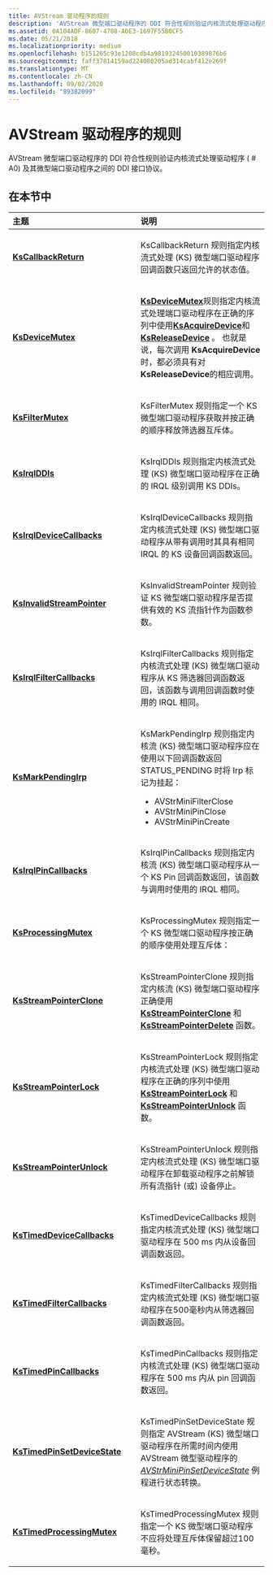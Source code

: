 ```yaml
---
title: AVStream 驱动程序的规则
description: 'AVStream 微型端口驱动程序的 DDI 符合性规则验证内核流式处理驱动程序 ( # A0) 及其微型端口驱动程序之间的 DDI 接口协议。'
ms.assetid: 0A104ADF-8607-4708-A0E3-1697F55B0CF5
ms.date: 05/21/2018
ms.localizationpriority: medium
ms.openlocfilehash: b151265c93e1208cdb4a981932450010389876b6
ms.sourcegitcommit: faff37814159ad224080205ad314cabf412e269f
ms.translationtype: MT
ms.contentlocale: zh-CN
ms.lasthandoff: 09/02/2020
ms.locfileid: "89382099"
---
```

# <a name="rules-for-avstream-drivers"></a>AVStream 驱动程序的规则


AVStream 微型端口驱动程序的 DDI 符合性规则验证内核流式处理驱动程序 ( # A0) 及其微型端口驱动程序之间的 DDI 接口协议。

## <a name="in-this-section"></a>在本节中


<table>
<colgroup>
<col width="50%" />
<col width="50%" />
</colgroup>
<thead>
<tr class="header">
<th align="left">主题</th>
<th align="left">说明</th>
</tr>
</thead>
<tbody>
<tr class="odd">
<td align="left"><p><a href="ks-kscallbackreturn.md" data-raw-source="[&lt;strong&gt;KsCallbackReturn&lt;/strong&gt;](ks-kscallbackreturn.md)"><strong>KsCallbackReturn</strong></a></p></td>
<td align="left"><p>KsCallbackReturn 规则指定内核流式处理 (KS) 微型端口驱动程序回调函数只返回允许的状态值。</p></td>
</tr>
<tr class="even">
<td align="left"><p><a href="ks-ksdevicemutex.md" data-raw-source="[&lt;strong&gt;KsDeviceMutex&lt;/strong&gt;](ks-ksdevicemutex.md)"><strong>KsDeviceMutex</strong></a></p></td>
<td align="left"><p><a href="ks-ksdevicemutex.md" data-raw-source="[&lt;strong&gt;KsDeviceMutex&lt;/strong&gt;](ks-ksdevicemutex.md)"><strong>KsDeviceMutex</strong></a>规则指定内核流式处理端口驱动程序在正确的序列中使用<a href="https://docs.microsoft.com/windows-hardware/drivers/ddi/ks/nf-ks-ksacquiredevice" data-raw-source="[&lt;strong&gt;KsAcquireDevice&lt;/strong&gt;](/windows-hardware/drivers/ddi/ks/nf-ks-ksacquiredevice)"><strong>KsAcquireDevice</strong></a>和<a href="https://docs.microsoft.com/windows-hardware/drivers/ddi/ks/nf-ks-ksreleasedevice" data-raw-source="[&lt;strong&gt;KsReleaseDevice&lt;/strong&gt;](/windows-hardware/drivers/ddi/ks/nf-ks-ksreleasedevice)"><strong>KsReleaseDevice</strong></a> 。 也就是说，每次调用 <strong>KsAcquireDevice</strong> 时，都必须具有对 <strong>KsReleaseDevice</strong>的相应调用。</p></td>
</tr>
<tr class="odd">
<td align="left"><p><a href="ks-ksfiltermutex.md" data-raw-source="[&lt;strong&gt;KsFilterMutex&lt;/strong&gt;](ks-ksfiltermutex.md)"><strong>KsFilterMutex</strong></a></p></td>
<td align="left"><p>KsFilterMutex 规则指定一个 KS 微型端口驱动程序获取并按正确的顺序释放筛选器互斥体。</p></td>
</tr>
<tr class="even">
<td align="left"><p><a href="ks-ksirqlddis.md" data-raw-source="[&lt;strong&gt;KsIrqlDDIs&lt;/strong&gt;](ks-ksirqlddis.md)"><strong>KsIrqlDDIs</strong></a></p></td>
<td align="left"><p>KsIrqlDDIs 规则指定内核流式处理 (KS) 微型端口驱动程序在正确的 IRQL 级别调用 KS DDIs。</p></td>
</tr>
<tr class="odd">
<td align="left"><p><a href="ks-ksirqldevicecallbacks.md" data-raw-source="[&lt;strong&gt;KsIrqlDeviceCallbacks&lt;/strong&gt;](ks-ksirqldevicecallbacks.md)"><strong>KsIrqlDeviceCallbacks</strong></a></p></td>
<td align="left"><p>KsIrqlDeviceCallbacks 规则指定内核流式处理 (KS) 微型端口驱动程序从带有调用时其具有相同 IRQL 的 KS 设备回调函数返回。</p></td>
</tr>
<tr class="even">
<td align="left"><p><a href="ks-ksinvalidstreampointer.md" data-raw-source="[&lt;strong&gt;KsInvalidStreamPointer&lt;/strong&gt;](ks-ksinvalidstreampointer.md)"><strong>KsInvalidStreamPointer</strong></a></p></td>
<td align="left"><p>KsInvalidStreamPointer 规则验证 KS 微型端口驱动程序是否提供有效的 KS 流指针作为函数参数。</p></td>
</tr>
<tr class="even">
<td align="left"><p><a href="ks-ksirqlfiltercallbacks.md" data-raw-source="[&lt;strong&gt;KsIrqlFilterCallbacks&lt;/strong&gt;](ks-ksirqlfiltercallbacks.md)"><strong>KsIrqlFilterCallbacks</strong></a></p></td>
<td align="left"><p>KsIrqlFilterCallbacks 规则指定内核流式处理 (KS) 微型端口驱动程序从 KS 筛选器回调函数返回，该函数与调用回调函数时使用的 IRQL 相同。</p></td>
</tr>
<tr class="odd">
<td align="left"><p><a href="ksmarkpendingirp.md" data-raw-source="[&lt;strong&gt;KsMarkPendingIrp&lt;/strong&gt;](ksmarkpendingirp.md)"><strong>KsMarkPendingIrp</strong></a></p></td>
<td align="left"><p>KsMarkPendingIrp 规则指定内核流 (KS) 微型端口驱动程序应在使用以下回调函数返回 STATUS_PENDING 时将 Irp 标记为挂起：</p>
<ul>
<li>AVStrMiniFilterClose</li>
<li>AVStrMiniPinClose</li>
<li>AVStrMiniPinCreate</li>
</ul></td>
</tr>
<tr class="even">
<td align="left"><p><a href="ks-ksirqlpincallbacks.md" data-raw-source="[&lt;strong&gt;KsIrqlPinCallbacks&lt;/strong&gt;](ks-ksirqlpincallbacks.md)"><strong>KsIrqlPinCallbacks</strong></a></p></td>
<td align="left"><p>KsIrqlPinCallbacks 规则指定内核流 (KS) 微型端口驱动程序从一个 KS Pin 回调函数返回，该函数与调用时使用的 IRQL 相同。</p></td>
</tr>
<tr class="odd">
<td align="left"><p><a href="ks-ksprocessingmutex.md" data-raw-source="[&lt;strong&gt;KsProcessingMutex&lt;/strong&gt;](ks-ksprocessingmutex.md)"><strong>KsProcessingMutex</strong></a></p></td>
<td align="left"><p>KsProcessingMutex 规则指定一个 KS 微型端口驱动程序按正确的顺序使用处理互斥体：</p></td>
</tr>
<tr class="even">
<td align="left"><p><a href="ks-ksstreampointerclone.md" data-raw-source="[&lt;strong&gt;KsStreamPointerClone&lt;/strong&gt;](ks-ksstreampointerclone.md)"><strong>KsStreamPointerClone</strong></a></p></td>
<td align="left"><p>KsStreamPointerClone 规则指定内核流 (KS) 微型端口驱动程序正确使用 <a href="https://docs.microsoft.com/windows-hardware/drivers/ddi/ks/nf-ks-ksstreampointerclone" data-raw-source="[&lt;strong&gt;KsStreamPointerClone&lt;/strong&gt;](/windows-hardware/drivers/ddi/ks/nf-ks-ksstreampointerclone)"><strong>KsStreamPointerClone</strong></a> 和 <a href="https://docs.microsoft.com/windows-hardware/drivers/ddi/ks/nf-ks-ksstreampointerdelete" data-raw-source="[&lt;strong&gt;KsStreamPointerDelete&lt;/strong&gt;](/windows-hardware/drivers/ddi/ks/nf-ks-ksstreampointerdelete)"><strong>KsStreamPointerDelete</strong></a> 函数。</p></td>
</tr>
<tr class="odd">
<td align="left"><p><a href="ks-ksstreampointerlock.md" data-raw-source="[&lt;strong&gt;KsStreamPointerLock&lt;/strong&gt;](ks-ksstreampointerlock.md)"><strong>KsStreamPointerLock</strong></a></p></td>
<td align="left"><p>KsStreamPointerLock 规则指定内核流式处理 (KS) 微型端口驱动程序在正确的序列中使用 <a href="https://docs.microsoft.com/windows-hardware/drivers/ddi/ks/nf-ks-ksstreampointerlock" data-raw-source="[&lt;strong&gt;KsStreamPointerLock&lt;/strong&gt;](/windows-hardware/drivers/ddi/ks/nf-ks-ksstreampointerlock)"><strong>KsStreamPointerLock</strong></a> 和 <a href="https://docs.microsoft.com/windows-hardware/drivers/ddi/ks/nf-ks-ksstreampointerunlock" data-raw-source="[&lt;strong&gt;KsStreamPointerUnlock&lt;/strong&gt;](/windows-hardware/drivers/ddi/ks/nf-ks-ksstreampointerunlock)"><strong>KsStreamPointerUnlock</strong></a> 函数。</p></td>
</tr>
<tr class="even">
<td align="left"><p><a href="ks-ksstreampointerunlock.md" data-raw-source="[&lt;strong&gt;KsStreamPointerUnlock&lt;/strong&gt;](ks-ksstreampointerunlock.md)"><strong>KsStreamPointerUnlock</strong></a></p></td>
<td align="left"><p>KsStreamPointerUnlock 规则指定内核流式处理 (KS) 微型端口驱动程序在卸载驱动程序之前解锁所有流指针 (或) 设备停止。</p></td>
</tr>
<tr class="odd">
<td align="left"><p><a href="ks-kstimeddevicecallbacks.md" data-raw-source="[&lt;strong&gt;KsTimedDeviceCallbacks&lt;/strong&gt;](ks-kstimeddevicecallbacks.md)"><strong>KsTimedDeviceCallbacks</strong></a></p></td>
<td align="left"><p>KsTimedDeviceCallbacks 规则指定内核流式处理 (KS) 微型端口驱动程序在 500 ms 内从设备回调函数返回。</p></td>
</tr>
<tr class="even">
<td align="left"><p><a href="ks-kstimedfiltercallbacks.md" data-raw-source="[&lt;strong&gt;KsTimedFilterCallbacks&lt;/strong&gt;](ks-kstimedfiltercallbacks.md)"><strong>KsTimedFilterCallbacks</strong></a></p></td>
<td align="left"><p>KsTimedFilterCallbacks 规则指定内核流式处理 (KS) 微型端口驱动程序在500毫秒内从筛选器回调函数返回。</p></td>
</tr>
<tr class="odd">
<td align="left"><p><a href="ks-kstimedpincallbacks.md" data-raw-source="[&lt;strong&gt;KsTimedPinCallbacks&lt;/strong&gt;](ks-kstimedpincallbacks.md)"><strong>KsTimedPinCallbacks</strong></a></p></td>
<td align="left"><p>KsTimedPinCallbacks 规则指定内核流式处理 (KS) 微型端口驱动程序在 500 ms 内从 pin 回调函数返回。</p></td>
</tr>
<tr class="even">
<td align="left"><p><a href="ks-kstimedpinsetdevicestate.md" data-raw-source="[&lt;strong&gt;KsTimedPinSetDeviceState&lt;/strong&gt;](ks-kstimedpinsetdevicestate.md)"><strong>KsTimedPinSetDeviceState</strong></a></p></td>
<td align="left"><p>KsTimedPinSetDeviceState 规则指定 AVStream (KS) 微型端口驱动程序在所需时间内使用 AVStream 微型驱动程序的 <a href="https://docs.microsoft.com/windows-hardware/drivers/ddi/ks/nc-ks-pfnkspinsetdevicestate" data-raw-source="[&lt;em&gt;AVStrMiniPinSetDeviceState&lt;/em&gt;](/windows-hardware/drivers/ddi/ks/nc-ks-pfnkspinsetdevicestate)"><em>AVStrMiniPinSetDeviceState</em></a> 例程进行状态转换。</p></td>
</tr>
<tr class="odd">
<td align="left"><p><a href="ks-kstimedprocessingmutex.md" data-raw-source="[&lt;strong&gt;KsTimedProcessingMutex&lt;/strong&gt;](ks-kstimedprocessingmutex.md)"><strong>KsTimedProcessingMutex</strong></a></p></td>
<td align="left"><p>KsTimedProcessingMutex 规则指定一个 KS 微型端口驱动程序不应将处理互斥体保留超过100毫秒。</p></td>
</tr>
</tbody>
</table>

 

 

